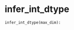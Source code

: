 # <a id="McUtils.Numputils.Misc.infer_int_dtype">infer_int_dtype</a>



```python
infer_int_dtype(max_dim): 
```




